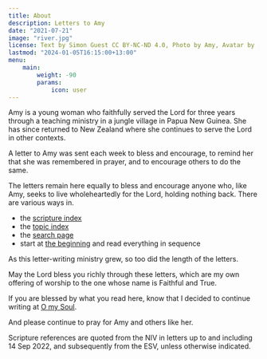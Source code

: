 ```yaml
---
title: About
description: Letters to Amy
date: "2021-07-21"
image: "river.jpg"
license: Text by Simon Guest CC BY-NC-ND 4.0, Photo by Amy, Avatar by [John Jennings on Unsplash](https://unsplash.com/photos/I_kGNSAqD-8)
lastmod: "2024-01-05T16:15:00+13:00"
menu:
    main:
        weight: -90
        params:
            icon: user
---
```


Amy is a young woman who faithfully served the Lord for three years through a teaching ministry in a jungle village in Papua New Guinea.  She has since returned to New Zealand where she continues to serve the Lord in other contexts.

A letter to Amy was sent each week to bless and encourage, to remind her that she was remembered in prayer, and to encourage others to do the same.

The letters remain here equally to bless and encourage anyone who, like Amy, seeks to live wholeheartedly for the Lord, holding nothing back.  There are various ways in.

- the [scripture index](/ref/)
- the [topic index](/tags/)
- the [search page](/search/)
- start at [the beginning](/peace-and-provision/) and read everything in sequence

As this letter-writing ministry grew, so too did the length of the letters.

May the Lord bless you richly through these letters, which are my own offering of worship to the one whose name is Faithful and True.

If you are blessed by what you read here, know that I decided to continue writing at [O my Soul](https://omysoul.faith).

And please continue to pray for Amy and others like her.

Scripture references are quoted from the NIV in letters up to and including 14 Sep 2022, and subsequently from the ESV, unless otherwise indicated.
